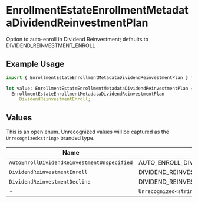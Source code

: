 # EnrollmentEstateEnrollmentMetadataDividendReinvestmentPlan

Option to auto-enroll in Dividend Reinvestment; defaults to DIVIDEND_REINVESTMENT_ENROLL

## Example Usage

```typescript
import { EnrollmentEstateEnrollmentMetadataDividendReinvestmentPlan } from "@apexfintechsolutions/ascend-sdk/models/components";

let value: EnrollmentEstateEnrollmentMetadataDividendReinvestmentPlan =
  EnrollmentEstateEnrollmentMetadataDividendReinvestmentPlan
    .DividendReinvestmentEnroll;
```

## Values

This is an open enum. Unrecognized values will be captured as the `Unrecognized<string>` branded type.

| Name                                          | Value                                         |
| --------------------------------------------- | --------------------------------------------- |
| `AutoEnrollDividendReinvestmentUnspecified`   | AUTO_ENROLL_DIVIDEND_REINVESTMENT_UNSPECIFIED |
| `DividendReinvestmentEnroll`                  | DIVIDEND_REINVESTMENT_ENROLL                  |
| `DividendReinvestmentDecline`                 | DIVIDEND_REINVESTMENT_DECLINE                 |
| -                                             | `Unrecognized<string>`                        |